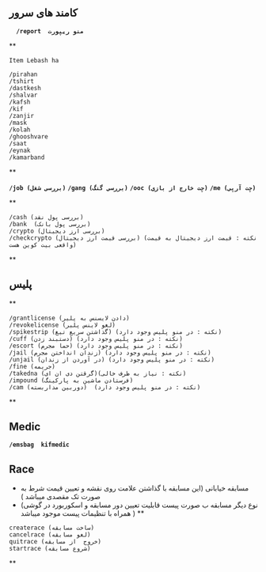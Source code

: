 ## کامند های سرور
**```  /report  منو ریپورت```**

**
```
Item Lebash ha

/pirahan
/tshirt
/dastkesh
/shalvar
/kafsh
/kif
/zanjir
/mask
/kolah
/ghooshvare
/saat
/eynak
/kamarband
```
**

**``` /job (بررسی شغل) ```**
**``` /gang (بررسی گنگ) ```**
**``` /ooc (چت خارج از بازی) ```**
**``` /me (چت آرپی) ```**

**
``` 
/cash (بررسی پول نقد)
/bank  (بررسی پول بانک)
/crypto (بررسی ارز دیجیتال) 
/checkcrypto (بررسی قیمت ارز دیجیتال) (نکته : قیمت ارز دیجیتال به قیمت واقعی بیت کوین هست)
```
**


## پلیس
**
``` 
/grantlicense (دادن لایسنس به پلیر) 
/revokelicense (لغو لاینس پلیر)
/spikestrip (گذاشتن سریع تیغ) (نکته : در منو پلیس وجود دارد)
/cuff (دستبند زدن) (نکته : در منو پلیس وجود دارد)
/escort (حما مجرم) (نکته : در منو پلیس وجود دارد)
/jail (زندان انداختن مجرم) (نکته : در منو پلیس وجود دارد)
/unjail (در آوردن از زندان) (نکته : در منو پلیس وجود دارد)
/fine (جریمه) 
/takedna (گرقتن دی ان ای)(نکته : نیاز به ظرف خالی)
/impound (فرستادن ماشین به پارکینگ) 
/cam (دوربین مداربسته)  (نکته : در منو پلیس وجود دارد)
 ```
**


## Medic
**``` /emsbag  kifmedic ```**


##  Race
-  مسابقه خیابانی (این مسابقه با گذاشتن علامت روی نقشه و تعیین قیمت شرط به صورت تک مقصدی میباشد )
- (نوع دیگر مسابقه ب صورت پیست قابلیت تعیین دور مسابقه و اسکوربورد در گوشی همراه با تنظیمات پیست موجود میباشد )
**
``` 
createrace (ساخت مسابقه)
cancelrace (لغو مسابقه)
quitrace (خروج  از مسابقه)
startrace (شروع مسابقه)           
```
**


